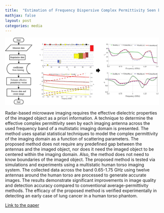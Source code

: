```yaml
---
title:  "Estimation of Frequency Dispersive Complex Permittivity Seen by Each Antenna for Enhanced Multistatic Radar Medical Imaging"
mathjax: false
layout: post
categories: media
---
```


![Block diagram](/assets/photos/permittivity_estimation.JPG)


Radar-based microwave imaging requires the effective dielectric properties of the imaged object as a priori information. A technique to determine the effective complex permittivity seen by each imaging antenna across the used frequency band of a multistatic imaging domain is presented. The method uses spatial statistical techniques to model the complex permittivity of the imaging domain as a function of scattering parameters. The proposed method does not require any predefined gap between the antennas and the imaged object, nor does it need the imaged object to be centered within the imaging domain. Also, the method does not need to know boundaries of the imaged object. The proposed method is tested via simulations and experiments using a multistatic human torso imaging system. The collected data across the band 0.65-1.75 GHz using twelve antennas around the human torso are processed to generate accurate images. The results demonstrate significant improvements in image quality and detection accuracy compared to conventional average-permittivity methods. The efficacy of the proposed method is verified experimentally in detecting an early case of lung cancer in a human torso phantom.

[Link to the paper](https://ieeexplore.ieee.org/abstract/document/7922489)
